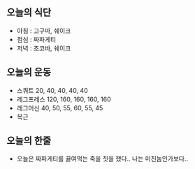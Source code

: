 ## 오늘의 식단
* 아침 : 고구마, 쉐이크
* 점심 : 짜파게티
* 저녁 : 초코바, 쉐이크

## 오늘의 운동
* 스쿼트 20, 40, 40, 40, 40
* 레그프레스 120, 160, 160, 160, 160
* 레그머신 40, 50, 55, 60, 55, 45
* 복근

## 오늘의 한줄
* 오늘은 짜파게티를 끓여먹는 죽을 짓을 했다.. 나는 미친놈인가보다..
